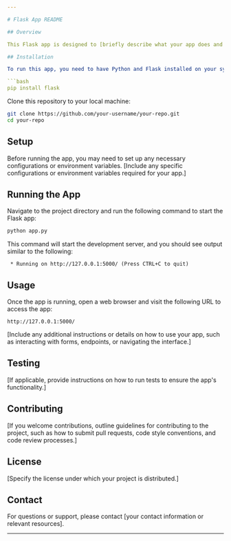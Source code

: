 ```yaml
---

# Flask App README

## Overview

This Flask app is designed to [briefly describe what your app does and its purpose].

## Installation

To run this app, you need to have Python and Flask installed on your system. If you haven't installed Flask yet, you can do so using pip:

```bash
pip install flask
```

Clone this repository to your local machine:

```bash
git clone https://github.com/your-username/your-repo.git
cd your-repo
```

## Setup

Before running the app, you may need to set up any necessary configurations or environment variables. [Include any specific configurations or environment variables required for your app.]

## Running the App

Navigate to the project directory and run the following command to start the Flask app:

```bash
python app.py
```

This command will start the development server, and you should see output similar to the following:

```
 * Running on http://127.0.0.1:5000/ (Press CTRL+C to quit)
```

## Usage

Once the app is running, open a web browser and visit the following URL to access the app:

```
http://127.0.0.1:5000/
```

[Include any additional instructions or details on how to use your app, such as interacting with forms, endpoints, or navigating the interface.]

## Testing

[If applicable, provide instructions on how to run tests to ensure the app's functionality.]

## Contributing

[If you welcome contributions, outline guidelines for contributing to the project, such as how to submit pull requests, code style conventions, and code review processes.]

## License

[Specify the license under which your project is distributed.]

## Contact

For questions or support, please contact [your contact information or relevant resources].

---
```

